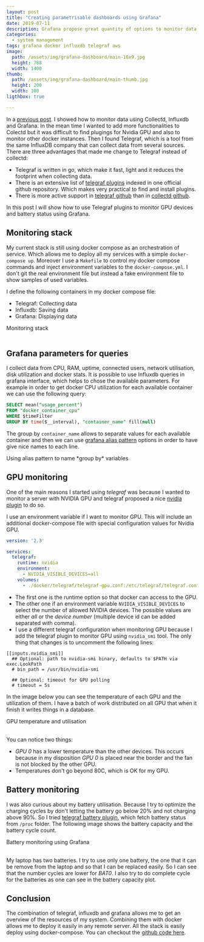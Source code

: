 ```yaml
---
layout: post
title: "Creating parametrisable dashboards using Grafana"
date: 2019-07-11
description: Grafana propose great quantity of options to monitor data. This posts shows how to build plots using parameters form queries.
categories:
  - system management
tags: grafana docker influxdb telegraf aws
image:
  path: /assets/img/grafana-dashboard/main-16x9.jpg
  height: 788
  width: 1400
thumb:
  path: /assets/img/grafana-dashboard/main-thumb.jpg
  height: 200
  width: 300
ligthbox: true

---
```


In a [previous post](/blog/music-voice-cotrol).  I showed how to monitor data using Collectd, Influxdb and Grafana. 
In the mean time I wanted to add more functionalities to Colectd but it was difficult
to find plugings for Nvidia GPU and also to monitor other docker instances.
Then I found Telegraf, which is a tool from the same InfluxDB company that can collect data from several sources.
There are three advantages that made me change to Telegraf instead of collectd:
* Telegraf is written in go, which make it fast, light and it reduces the footprint when collecting data.
* There is an extensive list of [telegraf plugins](https://github.com/influxdata/telegraf/tree/master/plugins/inputs) indexed in one official github repository. Which makes very practical to find and install plugins.
* There is more active support in [telegraf github](https://github.com/influxdata/telegraf) than in [collectd github](https://github.com/collectd/collectd).

In this post I will show how to use Telegraf plugins to monitor GPU devices and battery status using Grafana.

## Monitoring stack

My current stack is still using docker compose as an orchestration of service.
Which allows me to deploy all my services with a simple `docker-compose up`. 
Moreover I use a `Makefile` to control my docker compose commands and inject
environment variables to the `docker-compose.yml`.
I don't git the real environment file but instead a fake environment file to
show samples of used variables.

I define the following containers in my docker compose file:
* Telegraf: Collecting data
* Influxdb: Saving data
* Grafana: Displaying data

<amp-image-lightbox id="lightbox1"
  layout="nodisplay"></amp-image-lightbox>
<amp-img on="tap:lightbox1"
  role="button"
  tabindex="0"
  aria-describedby="imageDescription1"
  alt="Monitoring stack telegraf, influxdb and grafana"
  title="Monitoring stack telegraf, influxdb and grafana"
  src="/assets/img/grafana-dashboard/main.jpg"
  layout="intrinsic"
  width="1106"
  height="729"></amp-img>
<div id="imageDescription1">
  Monitoring stack
</div>
<br>


## Grafana parameters for queries

I collect data from CPU, RAM, uptime, connected users, network utilisation, disk utilization and docker stats.
It is possible to use Influxdb queries in grafana interface, which helps to chose the available parameters. 
For example in order to get docker CPU utilization for each available container we can use the following query:

```sql
SELECT mean("usage_percent") 
FROM "docker_container_cpu" 
WHERE $timeFilter
GROUP BY time($__interval), "container_name" fill(null)
```

The group by `container_name` allows to separate values for each available container and then we can use [grafana alias pattern](https://grafana.com/docs/features/datasources/influxdb/) options in order to have give nice names to each line.

<amp-image-lightbox id="lightbox2"
  layout="nodisplay"></amp-image-lightbox>
<amp-img on="tap:lightbox2"
  role="button"
  tabindex="0"
  aria-describedby="imageDescription2"
  alt="using alias pattern in grafana"
  title="Using alias pattern in grafana"
  src="/assets/img/grafana-dashboard/pattern_alias.jpg"
  layout="intrinsic"
  width="1320"
  height="567"></amp-img>
<div id="imageDescription2">
  Using alias pattern to name *group by* variables
</div>


## GPU monitoring

One of the main reasons I started using *telegraf* was because I wanted to monitor a server with NVIDIA GPU and telegraf proposed a nice 
[nvidia plugin](https://github.com/influxdata/telegraf/tree/master/plugins/inputs/nvidia_smi)
to do so.

I use an environment variable if I want to monitor GPU. This will include an
additional docker-compose file with special configuration values for Nvidia
GPU.

```yml
version: '2.3'

services:
  telegraf:
    runtime: nvidia
    environment:
      - NVIDIA_VISIBLE_DEVICES=all
    volumes:
      - ./docker/telegraf/telegraf-gpu.conf:/etc/telegraf/telegraf.conf
```

* The first one is the runtime option so that docker can access to the GPU. 
* The other one if an environment variable `NVIDIA_VISIBLE_DEVICES` to select the number of allowed NVIDIA devices. The possible values are either *all* or the *device number* (multiple device id can be added separated with comma).
* I use a different telegraf configuration when monitoring GPU because I add the telegraf plugin to monitor GPU using `nvidia_smi` tool. The only thing that changes is to uncomment the following lines:

```config
[[inputs.nvidia_smi]]
  ## Optional: path to nvidia-smi binary, defaults to $PATH via exec.LookPath
  # bin_path = /usr/bin/nvidia-smi
  
  ## Optional: timeout for GPU polling
  # timeout = 5s
```

In the image below you can see the temperature of each GPU and the utilization of them. I have a batch of work distributed on all GPU that when it finish it writes things in a database. 

<amp-image-lightbox id="lightbox3"
  layout="nodisplay"></amp-image-lightbox>
<amp-img on="tap:lightbox3"
  role="button"
  tabindex="0"
  aria-describedby="imageDescription3"
  alt="NVIDIA GPU temperature and utilisation in grafana"
  title="GPU temperature and utilisation"
  src="/assets/img/grafana-dashboard/nvidia.jpg"
  layout="intrinsic"
  width="1270"
  height="367"></amp-img>
<div id="imageDescription3">
  GPU temperature and utilisation
</div>
<br>

You can notice two things:
* *GPU 0* has a lower temperature than the other devices. This occurs because in my disposition *GPU 0* is placed near the border and the fan is not blocked by the other GPU.
* Temperatures don't go beyond 80C, which is OK for my GPU.

## Battery monitoring

I was also curious about my battery utilisation. Because I try to optimize the
charging cycles by don't letting the battery go below 20% and not charging
above 90%.
So I tried [telegraf battery plugin](https://dev.sigpipe.me/dashie/telegraf-plugins),
which fetch battery status from `/proc` folder.
The following image shows the battery capacity and the battery cycle count.

<amp-image-lightbox id="lightbox4"
  layout="nodisplay"></amp-image-lightbox>
<amp-img on="tap:lightbox4"
  role="button"
  tabindex="0"
  aria-describedby="imageDescription4"
  alt="Battery monitoring using grafana"
  title="Battery monitoring using grafana"
  src="/assets/img/grafana-dashboard/battery.jpg"
  layout="intrinsic"
  width="1283"
  height="316"></amp-img>
<div id="imageDescription4">
  Battery monitoring using Grafana
</div>
<br>

My laptop has two batteries. I try to use only one battery, the one that it can be remove from the laptop and so that I can be replaced easily. So I can see that the number cycles are lower for *BAT0*.
I also try to do complete cycle for the batteries as one can see in the battery capacity plot.


## Conclusion

The combination of telegraf, influxdb and grafana allows me to get an overview of the resources of my system. Combining them with docker allows me to deploy it easily in any remote server.
All the stack is easily deploy using docker-compose. You can checkout the [github code here](https://github.com/cristianpb/telegraf-influxdb-grafana-docker).

